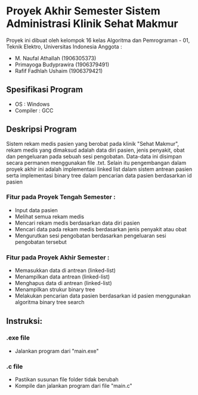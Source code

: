 # Proyek Akhir Semester Sistem Administrasi Klinik Sehat Makmur
Proyek ini dibuat oleh kelompok 16 kelas Algoritma dan Pemrograman - 01, Teknik Elektro, Universitas Indonesia
Anggota :
- M. Naufal Athallah (1906305373)
- Primayoga Budyprawira (1906379491)
- Rafif Fadhlah Ushaim (1906379421)
## Spesifikasi Program
- OS : Windows
- Compiler : GCC
## Deskripsi Program
Sistem rekam medis pasien yang berobat pada klinik "Sehat Makmur", rekam medis yang dimaksud adalah data diri pasien, jenis penyakit, obat dan pengeluaran pada sebuah sesi pengobatan. Data-data ini disimpan secara permanen menggunakan file .txt. Selain itu pengembangan dalam proyek akhir ini adalah implementasi linked list dalam sistem antrean pasien serta implementasi binary tree dalam pencarian data pasien berdasarkan id pasien
### Fitur pada Proyek Tengah Semester :
- Input data pasien
- Melihat semua rekam medis
- Mencari rekam medis berdasarkan data diri pasien
- Mencari data pada rekam medis berdasarkan jenis penyakit atau obat
- Mengurutkan sesi pengobatan berdasarkan pengeluaran sesi pengobatan tersebut
### Fitur pada Proyek Akhir Semester :
- Memasukkan data di antrean (linked-list)
- Menampilkan data antrean (linked-list)
- Menghapus data di antrean (linked-list)
- Menampilkan strukur binary tree
- Melakukan pencarian data pasien berdasarkan id pasien menggunakan algoritma binary tree search
## Instruksi:
### .exe file
- Jalankan program dari "main.exe"
### .c file
- Pastikan susunan file folder tidak berubah
- Kompile dan jalankan program dari file "main.c"
